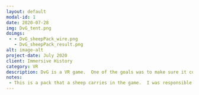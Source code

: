 ```yaml
---
layout: default
modal-id: 1
date: 2020-07-28
img: DvG_tent.png
doimgs:
 - - DvG_sheepPack_wire.png
   - DvG_sheepPack_result.png
alt: image-alt
project-date: July 2020
client: Immersive History
category: VR
description: DvG is a VR game.  One of the goals was to make sure it could run on minimal hardware, such as the Oculus Quest.  This tent serves as the menu and trophy area for the DvG VR game.  I was tasked with laying out the props and environment, as well as optimizing models and textures in this scene.
notes:
 - This is a pack that a sheep carries in the game.  I was responsible for reducing the polygon count for this model and creating textures so it would have a minimal memory footprint and be very performant on the target platforms.
---
```


